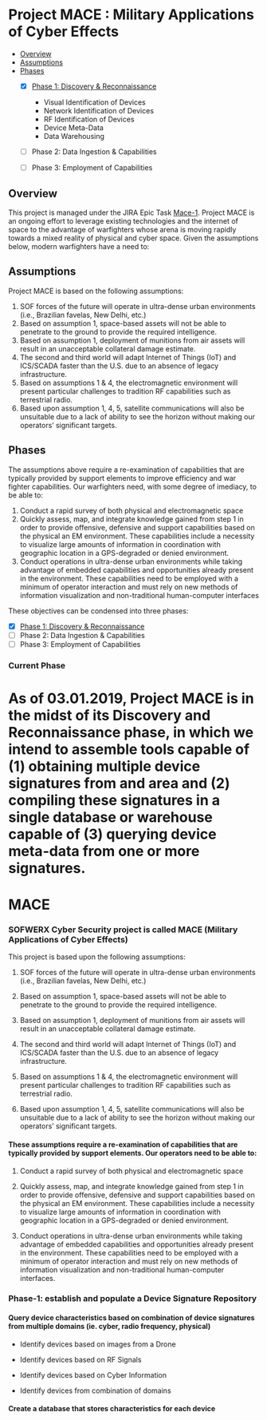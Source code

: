 # Project MACE : Military Applications of Cyber Effects
- [Overview](#overview)
- [Assumptions](#assumptions)
- [Phases](#phases)
   - [x] [Phase 1: Discovery & Reconnaissance](#current-phase)
     - Visual Identification of Devices
     - Network Identification of Devices
     - RF Identification of Devices
     - Device Meta-Data
     - Data Warehousing
   - [ ] Phase 2: Data Ingestion & Capabilities
   - [ ] Phase 3: Employment of Capabilities


## Overview
This project is managed under the JIRA Epic Task [Mace-1](https://jira.supermicro0.opswerx.org/projects/MACE/issues/MACE-1). Project MACE is an ongoing effort to leverage existing technologies and the internet of space to the advantage of warfighters whose arena is moving rapidly towards a mixed reality of physical and cyber space. Given the assumptions below, modern warfighters have a need to:

## Assumptions
Project MACE is based on the following assumptions:
  1.  SOF forces of the future will operate in ultra-dense urban environments (i.e., Brazilian favelas, New Delhi, etc.)
  2.  Based on assumption 1, space-based assets will not be able to penetrate to the ground to provide the required intelligence.
  3.  Based on assumption 1, deployment of munitions from air assets will result in an unacceptable collateral damage estimate.
  4.  The second and third world will adapt Internet of Things (IoT) and ICS/SCADA faster than the U.S. due to an absence of legacy infrastructure.
  5.  Based on assumptions 1 & 4, the electromagnetic environment will present particular challenges to tradition RF capabilities such as terrestrial radio.
  6.  Based upon assumption 1, 4, 5, satellite communications will also be unsuitable due to a lack of ability to see the horizon without making our operators’ significant targets.

## Phases
The assumptions above require a re-examination of capabilities that are typically provided by support elements to improve efficiency and war fighter capabilities. Our warfighters need, with some degree of imediacy, to be able to:
  1. Conduct a rapid survey of both physical and electromagnetic space
  2.  Quickly assess, map, and integrate knowledge gained from step 1 in order to provide offensive, defensive and support capabilities based on the physical an EM environment. These capabilities include a necessity to visualize large amounts of information in coordination with geographic location in a GPS-degraded or denied environment.
  3.  Conduct operations in ultra-dense urban environments while taking advantage of embedded capabilities and opportunities already present in the environment.  These capabilities need to be employed with a minimum of operator interaction and must rely on new methods of information visualization and non-traditional human-computer interfaces

These objectives can be condensed into three phases:
- [x] [Phase 1: Discovery & Reconnaissance](#current-phase)
- [ ] Phase 2: Data Ingestion & Capabilities
- [ ] Phase 3: Employment of Capabilities

### Current Phase
As of 03.01.2019, Project MACE is in the midst of its Discovery and Reconnaissance phase, in which we intend to assemble tools capable of (1) obtaining multiple device signatures from and area and (2) compiling these signatures in a single database or warehouse capable of (3) querying device meta-data from one or more signatures.
=======
# MACE
### SOFWERX Cyber Security project is called MACE (Military Applications of Cyber Effects)

This project is based upon the following assumptions:

   1. SOF forces of the future will operate in ultra-dense urban environments (i.e., Brazilian favelas, New Delhi, etc.)

   2. Based on assumption 1, space-based assets will not be able to penetrate to the ground to provide the required intelligence.

   3. Based on assumption 1, deployment of munitions from air assets will result in an unacceptable collateral damage estimate.

   4. The second and third world will adapt Internet of Things (IoT) and ICS/SCADA faster than the U.S. due to an absence of legacy infrastructure.

   5. Based on assumptions 1 & 4, the electromagnetic environment will present particular challenges to tradition RF capabilities such as terrestrial radio.

   6. Based upon assumption 1, 4, 5, satellite communications will also be unsuitable due to a lack of ability to see the horizon without making our operators’ significant targets.

#### These assumptions require a re-examination of capabilities that are typically provided by support elements. Our operators need to be able to:

   1. Conduct a rapid survey of both physical and electromagnetic space

   2. Quickly assess, map, and integrate knowledge gained from step 1 in order to provide offensive, defensive and support capabilities based on the physical an EM environment. These capabilities include a necessity to visualize large amounts of information in coordination with geographic location in a GPS-degraded or denied environment.

   3. Conduct operations in ultra-dense urban environments while taking advantage of embedded capabilities and opportunities already present in the environment. These capabilities need to be employed with a minimum of operator interaction and must rely on new methods of information visualization and non-traditional human-computer interfaces.

### Phase-1: establish and populate a Device Signature Repository

#### Query device characteristics based on combination of device signatures from multiple domains (ie. cyber, radio frequency, physical)

   * Identify devices based on images from a Drone

   * Identify devices based on RF Signals

   * Identify devices based on Cyber Information

   * Identify devices from combination of domains

#### Create a database that stores characteristics for each device
